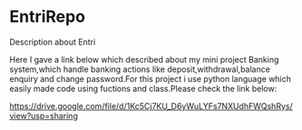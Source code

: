 # EntriRepo
Description about Entri

Here I gave a link below which described about my mini project Banking system,which handle banking actions like deposit,withdrawal,balance enquiry and change password.For this project i use python language which easily made code using fuctions and class.Please check the link below:

https://drive.google.com/file/d/1Kc5Cj7KU_D6yWuLYFs7NXUdhFWQshRys/view?usp=sharing

